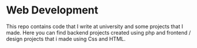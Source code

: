 # Web Development
This repo contains code that I write at university and some projects that I made. Here you can find backend projects created using php and frontend / design projects that i made using Css and HTML.
